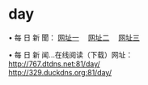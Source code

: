 # day
&#8226; 每 日 新 聞：
<a href="http://25.dns2.us:81/day/" target="_blank">网址一</a>
　<a href="http://ck.otzo.com:81/day/" target="_blank">网址二</a>
　<a href="http://20.120v.ac/day/" target="_blank">网址三</a>
<p>&#8226; 每 日 新 闻...在线阅读（下载）网址：<br />
  <a href="http://767.dtdns.net:81/day/" target="_blank">http://767.dtdns.net:81/day/</a><br />
  <a href="http://329.duckdns.org:81/day/" target="_blank">http://329.duckdns.org:81/day/</a><br />
</p>
